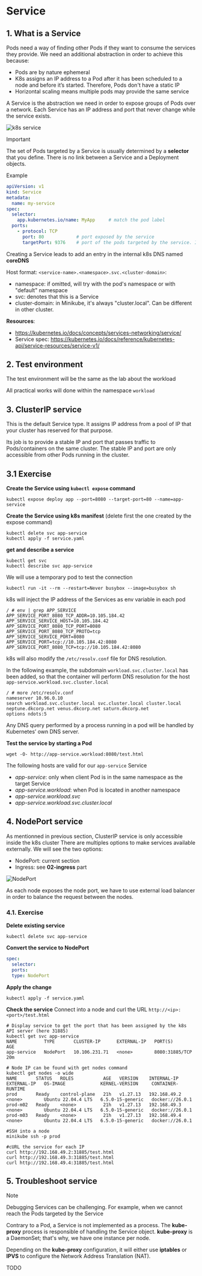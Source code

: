 # Service

## 1. What is a Service 

Pods need a way of finding other Pods if they want to consume the services they provide.
We need an additional abstraction in order to achieve this because:
- Pods are by nature ephemeral
- K8s assigns an IP address to a Pod after it has been scheduled to a node and before it’s started. Therefore, Pods don't have a static IP
- Horizontal scaling means multiple pods may provide the same service


A Service is the abstraction we need in order to expose groups of Pods over a network. Each Service has an IP address and port that never change while the service exists.


![k8s service](../../../assets/service.png "k8s service")

> [!IMPORTANT]
> The set of Pods targeted by a Service is usually determined by a **selector** that you define. There is no link between a Service and a Deployment objects.

Example
```yaml
apiVersion: v1
kind: Service
metadata:
  name: my-service
spec:
  selector:
    app.kubernetes.io/name: MyApp     # match the pod label
  ports: 
    - protocol: TCP
      port: 80            # port exposed by the service
      targetPort: 9376    # port of the pods targeted by the service. If not specified, it defaults to the value specified in port.
```

Creating a Service leads to add an entry in the internal k8s DNS named **coreDNS**

Host format: `<service-name>.<namespace>.svc.<cluster-domain>`:
- namespace: if omitted, will try with the pod's namespace or with "default" namespace
- svc: denotes that this is a Service
- cluster-domain: in Minikube, it's always "cluster.local". Can be different in other cluster. 

**Resources**:
- https://kubernetes.io/docs/concepts/services-networking/service/
- Service spec: https://kubernetes.io/docs/reference/kubernetes-api/service-resources/service-v1/

## 2. Test environment

The test environment will be the same as the lab about the workload 

All practical works will done within the namespace `workload`


## 3. ClusterIP service

This is the default Service type. It assigns IP address from a pool of IP that your cluster has reserved for that purpose.

Its job is to provide a stable IP and port that passes traffic to Pods/containers on the same cluster. 
The stable IP and port are only accessible from other Pods running in the cluster. 


## 3.1 Exercise

**Create the Service using `kubectl expose` command**
```shell
kubectl expose deploy app --port=8080 --target-port=80 --name=app-service
```

**Create the Service using k8s manifest** (delete first the one created by the expose command)
```shell
kubectl delete svc app-service
kubectl apply -f service.yaml
```

**get and describe a service**
```shell
kubectl get svc
kubectl describe svc app-service
```

We will use a temporary pod to test the connection
```shell
kubectl run -it --rm --restart=Never busybox --image=busybox sh
```

k8s will inject the IP address of the Services as env variable in each pod
```shell
/ # env | grep APP_SERVICE
APP_SERVICE_PORT_8080_TCP_ADDR=10.105.184.42
APP_SERVICE_SERVICE_HOST=10.105.184.42
APP_SERVICE_PORT_8080_TCP_PORT=8080
APP_SERVICE_PORT_8080_TCP_PROTO=tcp
APP_SERVICE_SERVICE_PORT=8080
APP_SERVICE_PORT=tcp://10.105.184.42:8080
APP_SERVICE_PORT_8080_TCP=tcp://10.105.184.42:8080
```

k8s will also modify the `/etc/resolv.conf` file for DNS resolution.

In the following example, the subdomain `workload.svc.cluster.local` has been added, so that the container will perform DNS resolution for the host `app-service.workload.svc.cluster.local`
```shell
/ # more /etc/resolv.conf
nameserver 10.96.0.10
search workload.svc.cluster.local svc.cluster.local cluster.local neptune.dkcorp.net venus.dkcorp.net saturn.dkcorp.net
options ndots:5
```

Any DNS query performed by a process running in a pod will be handled by Kubernetes’ own DNS server.


**Test the service by starting a Pod** 
```shell
wget -O- http://app-service.workload:8080/test.html
```

The following hosts are valid for our `app-service` Service
- *app-service*: only when client Pod is in the same namespace as the target Service
- *app-service.workload*: when Pod is located in another namespace
- *app-service.workload.svc*
- *app-service.workload.svc.cluster.local*


## 4. NodePort service

As mentionned in previous section, ClusterIP service is only accessible inside the k8s cluster
There are multiples options to make services available externally. 
We will see the two options:
- NodePort: current section
- Ingress: see **02-ingress** part

![NodePort](../../../assets/nodeport.png "NodePort")

As each node exposes the node port, we have to use external load balancer in order to balance the request between the nodes.



### 4.1. Exercise

**Delete existing service**
```shell
kubectl delete svc app-service
```

**Convert the service to NodePort**
```yaml
spec:
  selector:
  ports:
  type: NodePort
```

**Apply the change**
```shell
kubectl apply -f service.yaml
```

**Check the service**
Connect into a node and curl the URL `http://<ip>:<port>/test.html`
```shell
# Display service to get the port that has been assigned by the k8s API server (here 31885)
kubectl get svc app-service
NAME          TYPE       CLUSTER-IP      EXTERNAL-IP   PORT(S)          AGE
app-service   NodePort   10.106.231.71   <none>        8080:31885/TCP   20m

# Node IP can be found with get nodes command
kubectl get nodes -o wide
NAME       STATUS   ROLES           AGE   VERSION    INTERNAL-IP    EXTERNAL-IP   OS-IMAGE             KERNEL-VERSION     CONTAINER-RUNTIME
prod       Ready    control-plane   21h   v1.27.13   192.168.49.2   <none>        Ubuntu 22.04.4 LTS   6.5.0-15-generic   docker://26.0.1
prod-m02   Ready    <none>          21h   v1.27.13   192.168.49.3   <none>        Ubuntu 22.04.4 LTS   6.5.0-15-generic   docker://26.0.1
prod-m03   Ready    <none>          21h   v1.27.13   192.168.49.4   <none>        Ubuntu 22.04.4 LTS   6.5.0-15-generic   docker://26.0.1

#SSH into a node
minikube ssh -p prod

#cURL the service for each IP
curl http://192.168.49.2:31885/test.html
curl http://192.168.49.3:31885/test.html
curl http://192.168.49.4:31885/test.html
```


## 5. Troubleshoot service

> [!NOTE]
> Debugging Services can be challenging. For example, when we cannot reach the Pods targeted by the Service  


Contrary to a Pod, a Service is not implemented as a process. The **kube-proxy** process is responsible of handling the Service object.
**kube-proxy** is a DaemonSet; that's why, we have one instance per node.

Depending on the **kube-proxy** configuration, it will either use **iptables** or **IPVS** to configure the Network Address Translation (NAT).


TODO
